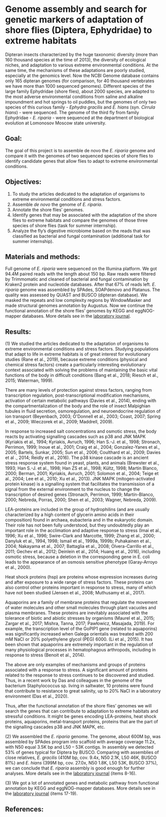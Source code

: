 # Genome assembly and search for genetic markers of adaptation of shore flies (Diptera, Ephydridae) to extreme habitats
Dipteran insects characterized by the huge taxonomic diversity (more than 160 thousand species at the time of 2013), the diversity of ecological niches, and adaptation to various extreme environmental conditions. At the same time, the mechanisms of these adaptations are poorly studied, especially at the genomics level. Now the NCBI Genome database contains only 165 dipteran genomes (for comparison, for 40 thousand vertebrates we have more than 1000 sequenced genomes). Different species of the large family Ephydridae (shore flies), about 2000 species, are adapted to the most adverse environmental conditions from saline and alkaline impoundment and hot springs to oil puddles, but the genomes of only two species of this curious family - *Ephydra gracilis* and *E. hians* (syn. *Cirrula hians*) - were sequenced. The genome of the third fly from family Ephydridae - *E. riparia* - were sequenced at the department of biological evolution at Lomonosov Moscow state university.


## Goal:
The goal of this project is to assemble de novo the *E. riparia* genome and compare it with the genomes of two sequenced species of shore flies to identify candidate genes that allow flies to adapt to extreme environmental conditions.


## Objectives:
1. To study the articles dedicated to the adaptation of organisms to extreme environmental conditions and stress factors.
2. Assemble *de novo* the genome of *E. riparia*.
3. Annotate the shore flies’ genomes.
4. Identify genes that may be associated with the adaptation of the shore flies to extreme habitats and compare the genomes of those three species of shore flies (task for summer internship).
5. Analyze the fly’s digestive microbiome based on the reads that was classified as bacterial and fungal contamination (additional task for summer internship).


## Materials and methods:
Full genome of *E. riparia* were sequenced on the Illumina platform. We got 94.4M paired reads with the length about 150 bp.
Raw reads were filtered by Trimmomatic and cleaned of bacterial and fungal contamination by Kraken2 protein and nucleotide databases. After that 67% of reads left. 
*E. riparia* genome was assembled by SPAdes, SOAPdenovo and Platanus. The quality was assessed by QUAST and BUSCO (dipteran database).
We masked the repeats and low complexity regions by WindowMasker and made structural genomes annotation by Augustus.
Now we continue the functional annotation of the shore flies’ genomes by KEGG and eggNOG-mapper databases. More details see in the [laboratory journal](https://docs.google.com/document/d/147rQTXeOp-6CRlvWNGPbjIMCVoK0hkg7_j6raF1Ku7M/edit?usp=sharing).


## Results:
(1) We studied the articles dedicated to the adaptation of organisms to extreme environmental conditions and stress factors. Studying populations that adapt to life in extreme habitats is of great interest for evolutionary studies (Rane et al., 2019), because extreme conditions (physical and chemical stress factors) create a particularly interesting evolutionary context associated with solving the problems of maintaining the basic vital functions of the body in difficult conditions (Bang et al., 2018; Riesch et al., 2015; Waterman, 1999).

There are many levels of protection against stress factors, ranging from transcription regulation, post-transcriptional modification mechanisms, activation of certain metabolic pathways (Davies et al., 2014), ending with the compartmentalization of the body and the role of insect Malpighian tubules in fluid secretion, osmoregulation, and neuroendocrine regulation of ion transport (Beyenbach, 2003; O'Donnell et al., 2003; Coast, 2007; Spring et al., 2009; Wieczorek et al., 2009; Maddrell, 2009).

In response to increased salt concentrations and osmotic stress, the body reacts by activating signalling cascades such as p38 and JNK MAPK (Kyriakis et al., 1994; Kyriakis, Avruch, 1996; Han S.-J. et al., 1998; Stronach, Perrimon, 1999; Inoue et al., 2001; Craig et al., 2004; Gonzalez-Yanes et al., 2005; Bartels, Sunkar, 2005; Sun et al., 2006; Coulthard et al., 2009; Davies et al ., 2014; Reidly et al., 2016). The p38 kinase cascade is an ancient stress response system found in yeast, plants, and animals (Brewster et al., 1993; Han S.-J. et al., 1998; Han ZS et al., 1998; Kültz, 1998; Martín Blanco, 2000; Berman, 2001; Kyriakis, Avruch, 2001; Solomon et al., 2004; Teige et al., 2004; Lee et al., 2010; Xu et al., 2013). JNK MAPK (mitogen-activated protein kinase) is a signalling system that facilitates the transmission of a signal from the external environment to the nucleus to change the transcription of desired genes (Stronach, Perrimon, 1999; Martín-Blanco, 2000; Nebreda, Porras, 2000; Shen et al., 2003; Wagner, Nebreda, 2009).

LEA-proteins are included in the group of hydrophilins (and are usually characterized by a high content of glycerin amino acids in their composition) found in archaea, eubacteria and in the eukaryotic domain. Their role has not been fully understood, but they undoubtedly play an important role in the acclimation and adaptive response to stress (Imai et al., 1996; Xu et al., 1996; Swire-Clark and Marcotte, 1999; Zhang et al., 2000; Danyluk et al., 1994, 1998; Ismail et al., 1999a, 1999b; Puhakainen et al., 2004; Nakayama et al., 2007; Battaglia et al., 2008; Olvera-Carrillo et al., 2011; Gechev et al., 2012; Deinlein et al., 2014; Huang et al., 2016), including osmotic stress, because a deletion in the corresponding gene in E. coli leads to the appearance of an osmosis sensitive phenotype (Garay-Arroyo et al., 2000).

Heat shock proteins (hsp) are proteins whose expression increases during and after exposure to a wide range of stress factors. These proteins can also control other proteins important in response to stress, many of which have not been studied (Jensen et al., 2008; Muthusamy et al., 2017).

Aquaporins are a family of membrane proteins that regulate the movement of water molecules and other small molecules through plant vacuoles and plasma membranes. These proteins are inevitably associated with the tolerance of biotic and abiotic stresses by organisms (Maurel et al., 2015; Zargar et al., 2017; Mishra, Tanna, 2017; Pawłowicz, Masajada, 2019). For example, the transcription level of the GoPIP1 gene (related to aquaporins) was significantly increased when Galega orientalis was treated with 200 mM NaCl or 20% polyethylene glycol (PEG) 6000. (Li et al., 2015). It has been shown that aquaporins are extremely important in the regulation of many physiological processes in hematophagous arthropods, including in response to stress (Benoit et al., 2014).

The above are only examples of mechanisms and groups of proteins associated with a response to stress. A significant amount of proteins related to the response to stress continues to be discovered and studied. Thus, in a recent work by Das and colleagues in the genome of the bacterium Staphylococcus sp. living in saltwater, 10 proteins were found that contribute to resistance to great salinity, up to 20% NaCl in a laboratory environment (Das et al., 2020).

Thus, after the functional annotation of the shore flies’ genomes we will search the genes that can contribute to adaptation to extreme habitats and stressful conditions. It might be genes encoding LEA-proteins, heat shock proteins, aquaporins, metal-transport proteins, proteins that are the part of the signalling cascades p38 and JNK MAPK, etc.

(2) We assembled the *E. riparia* genome. The genome, about 600M bp, was assembled by SPAdes program into scaffold with average coverage 11.2x, with N50 equal 3.5K bp and L50 – 53K contigs. In assembly we detected 53% of genes typical for Diptera by BUSCO. Comparing with assemblies of close relatives, *E. gracilis* (410M bp, cov. 9.4x, N50 2.1K, L50 46K, BUSCO 81%) and *E. hians* (399M bp, cov. 27.0x, N50 1.8K, L50 53K, BUSCO 37%), we can conclude that *E. riparia* assembly is good enough for further analyses. More details see in the [laboratory journal](https://docs.google.com/document/d/147rQTXeOp-6CRlvWNGPbjIMCVoK0hkg7_j6raF1Ku7M/edit?usp=sharing) (items 8-16).

(3) We got a lot of annotated genes and metabolic pathway from functional annotation by KEGG and eggNOG-mapper databases. More details see in the [laboratory journal](https://docs.google.com/document/d/147rQTXeOp-6CRlvWNGPbjIMCVoK0hkg7_j6raF1Ku7M/edit?usp=sharing) (items 17-19).


## References:


